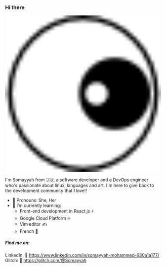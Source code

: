 ### Hi there <p align="left">
  <img width="600" src="https://github.com/Somayyah/Somayyah/blob/master/icon-2.8s-45px.gif?raw=true">
</p>

I'm Somayyah from :jordan:, a software developer and a DevOps engineer who's passionate about linux, languages and art. 
I'm here to give back to the development community that I love!!

- :hugs: Pronouns: She, Her
- 🌱 I’m currently learning:
  * Front-end development in React.js :zap:
  * Google Cloud Platform :fire:
  * Vim editor :writing_hand:
  * French :fries:
  
##### Find me on:
  LinkedIn: :link:	https://www.linkedin.com/in/somayyah-mohammed-630a1a177/
  <br>Glitch: :musical_keyboard: https://glitch.com/@Somayyah


